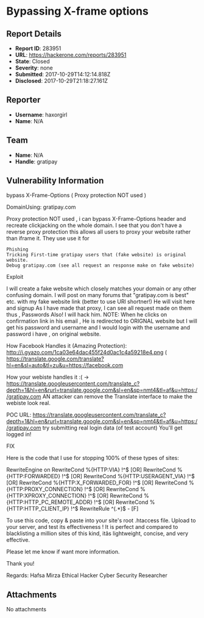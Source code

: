 # Bypassing X-frame options 

## Report Details
- **Report ID**: 283951
- **URL**: https://hackerone.com/reports/283951
- **State**: Closed
- **Severity**: none
- **Submitted**: 2017-10-29T14:12:14.818Z
- **Disclosed**: 2017-10-29T21:18:27.161Z

## Reporter
- **Username**: haxorgirl
- **Name**: N/A

## Team
- **Name**: N/A
- **Handle**: gratipay

## Vulnerability Information
bypass X-Frame-Options ( Proxy protection NOT used )

DomainUsing: gratipay.com

Proxy protection NOT used , i can bypass X-Frame-Options header and recreate clickjacking on the whole domain.
I see that you don't have a reverse proxy protection this allows all users to proxy your website rather than iframe it. They use use it for

    Phishing
    Tricking First-time gratipay users that (fake website) is original website.
    Debug gratipay.com (see all request an response make on fake website)

Exploit

I will create a fake website which closely matches your domain or any other confusing domain.
I will post on many forums that "gratipay.com is best" etc. with my fake website link (better to use URl shortner!)
He will visit here and signup
As I have made that proxy, I can see all request made on them thus , Passwords Also!
I will hack him.
NOTE: When he clicks on confirmation link in his email , He is redirected to ORIGNAL website but I will get his password and username and I would login with the username and password i have , on original website.

How Facebook Handles it (Amazing Protection): http://i.gyazo.com/1ca03e64dac455f24d0ac1c4a59218e4.png ( https://translate.google.com/translate?hl=en&sl=auto&tl=zu&u=https://facebook.com

How your webiste handles it :( -> https://translate.googleusercontent.com/translate_c?depth=1&hl=en&rurl=translate.google.com&sl=en&sp=nmt4&tl=af&u=https://gratipay.com
AN attacker can remove the Translate interface to make the webiste look real.

POC URL: https://translate.googleusercontent.com/translate_c?depth=1&hl=en&rurl=translate.google.com&sl=en&sp=nmt4&tl=af&u=https://gratipay.com
try submitting real login data (of test account) You'll get logged in!

FIX

Here is the code that I use for stopping 100% of these types of sites:


RewriteEngine on
RewriteCond %{HTTP:VIA} !^$ [OR]
RewriteCond %{HTTP:FORWARDED} !^$ [OR]
RewriteCond %{HTTP:USERAGENT_VIA} !^$ [OR]
RewriteCond %{HTTP:X_FORWARDED_FOR} !^$ [OR]
RewriteCond %{HTTP:PROXY_CONNECTION} !^$ [OR]
RewriteCond %{HTTP:XPROXY_CONNECTION} !^$ [OR]
RewriteCond %{HTTP:HTTP_PC_REMOTE_ADDR} !^$ [OR]
RewriteCond %{HTTP:HTTP_CLIENT_IP} !^$
RewriteRule ^(.*)$ - [F]

To use this code, copy & paste into your site's root .htaccess file. Upload to your server, and test its effectiveness ! It is perfect and compared to blacklisting a million sites of this kind, itâs lightweight, concise, and very effective.

Please let me know if want more information.

Thank you!

Regards:
Hafsa Mirza
Ethical Hacker
Cyber Security Researcher

## Attachments
No attachments
